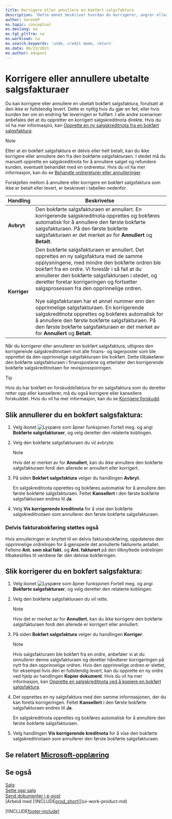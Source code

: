```yaml
---
title: Korrigere eller annullere en bokført salgsfaktura
description: 'Dette emnet beskriver hvordan du korrigerer, angrer eller annullerer en bokført salgsfaktura og utligner en salgskreditnota.'
author: SorenGP
ms.topic: conceptual
ms.devlang: na
ms.tgt_pltfrm: na
ms.workload: na
ms.search.keywords: 'undo, credit memo, return'
ms.date: 06/23/2021
ms.author: edupont
---
```

# <a name="correct-or-cancel-unpaid-sales-invoices"></a><a name="correct-or-cancel-unpaid-sales-invoices"></a>Korrigere eller annullere ubetalte salgsfakturaer

Du kan korrigere eller annullere en ubetalt bokført salgsfaktura, forutsatt at den ikke er fullstendig levert. Dette er nyttig hvis du gjør en feil, eller hvis kunden ber om en endring før leveringen er fullført. I alle andre scenarioer anbefales det at du oppretter en korrigert salgskreditnota direkte. Hvis du vil ha mer informasjon, kan [Opprette en ny salgskreditnota fra en bokført salgsfaktura](sales-how-process-sales-returns-cancellations.md#to-create-a-sales-credit-memo-from-a-posted-sales-invoice).  

> [!NOTE]  
> Etter at en bokført salgsfaktura er delvis eller helt betalt, kan du ikke korrigere eller annullere den fra den bokførte salgsfakturaen. I stedet må du manuelt opprette en salgskreditnota for å annullere salget og refundere kunden, eventuelt behandlet med en ordreretur. Hvis du vil ha mer informasjon, kan du se [Behandle ordrereturer eller annulleringer](sales-how-process-sales-returns-cancellations.md).

Forskjellen mellom å annullere eller korrigere en bokført salgsfaktura som ikke er betalt eller levert, er beskrevet i tabellen nedenfor.

| Handling | Beskrivelse |
| --- | --- |
| **Avbryt** |Den bokførte salgsfakturaen er annullert. En korrigerende salgskreditnota opprettes og bokføres automatisk for å annullere den første bokførte salgsfakturaen. På den første bokførte salgsfakturaen er det merket av for **Annullert** og **Betalt**. |
| **Korriger** |Den bokførte salgsfakturaen er annullert. Det opprettes en ny salgsfaktura med de samme opplysningene, med mindre den bokførte ordren ble bokført fra en ordre. Vi foreslår i så fall at du annullerer den bokførte salgsfakturaen i stedet, og deretter foretar korrigeringen og fortsetter salgsprosessen fra den opprinnelige ordren. <br/><br/>Nye salgsfakturaen har et annet nummer enn den opprinnelige salgsfakturaen. En korrigerende salgskreditnota opprettes og bokføres automatisk for å annullere den første bokførte salgsfakturaen. På den første bokførte salgsfakturaen er det merket av for **Annullert** og **Betalt**. |

Når du korrigerer eller annullerer en bokført salgsfaktura, utlignes den korrigerende salgskreditnotaen mot alle finans- og lagerposter som ble opprettet da den opprinnelige salgsfakturaen ble bokført. Dette tilbakefører den bokførte salgsfakturaen i finanspostene og etterlater den korrigerende bokførte salgskreditnotaen for revisjonssporingen.  

> [!TIP]
> Hvis du har bokført en forskuddsfaktura for en salgsfaktura som du deretter retter opp eller kansellerer, må du også korrigere eller kansellere forskuddet. Hvis du vil ha mer informasjon, kan du se [Korrigere forskudd](finance-how-to-correct-prepayments.md).

## <a name="to-cancel-a-posted-sales-invoice"></a><a name="to-cancel-a-posted-sales-invoice"></a>Slik annullerer du en bokført salgsfaktura:

1. Velg ikonet ![Lyspære som åpner funksjonen Fortell meg.](media/ui-search/search_small.png "Fortell hva du vil gjøre") og angi **Bokførte salgsfakturaer**, og velg deretter den relaterte koblingen.  
2. Velg den bokførte salgsfakturaen du vil avbryte.

    > [!NOTE]  
    >   Hvis det er merket av for **Annullert**, kan du ikke annullere den bokførte salgsfakturaen fordi den allerede er annullert eller korrigert.
3. På siden **Bokført salgsfaktura** velger du handlingen **Avbryt**.

    En salgskreditnota opprettes og bokføres automatisk for å annullere den første bokførte salgsfakturaen. Feltet **Kansellert** i den første bokførte salgsfakturaen endres til **Ja**.
4. Velg **Vis korrigerende kreditnota** for å vise den bokførte salgskreditnotaen som annullerer den første bokførte salgsfakturaen.

### <a name="partial-invoice-posting-also-supported"></a><a name="partial-invoice-posting-also-supported"></a>Delvis fakturabokføring støttes også

Hvis annulleringen er knyttet til en delvis fakturabokføring, oppdateres den opprinnelige ordrelinjen for å gjenspeile det annullerte fakturerte antallet. Feltene **Ant. som skal fakt.** og **Ant. fakturert** på den tilknyttede ordrelinjen tilbakestilles til verdiene før den delvise bokføringen.

## <a name="to-correct-a-posted-sales-invoice"></a><a name="to-correct-a-posted-sales-invoice"></a>Slik korrigerer du en bokført salgsfaktura:

1. Velg ikonet ![Lyspære som åpner funksjonen Fortell meg.](media/ui-search/search_small.png "Fortell hva du vil gjøre") og angi **Bokførte salgsfakturaer**, og velg deretter den relaterte koblingen.  
2. Velg den bokførte salgsfakturaen du vil rette.

    > [!NOTE]  
    >   Hvis det er merket av for **Annullert**, kan du ikke korrigere den bokførte salgsfakturaen fordi den allerede er korrigert eller annullert.
3. På siden **Bokført salgsfaktura** velger du handlingen **Korriger**.  

    > [!NOTE]
    > Hvis salgsfakturaen ble bokført fra en ordre, anbefaler vi at du *annullerer* denne salgsfakturaen og deretter håndterer korrigeringen på nytt fra den opprinnelige ordren. Hvis den opprinnelige ordren er slettet, for eksempel hvis den er fullstendig levert, kan du opprette en ny ordre ved hjelp av handlingen **Kopier dokument**. Hvis du vil ha mer informasjon, kan [Opprette en salgskreditnota ved å kopiere en bokført salgsfaktura](sales-how-process-sales-returns-cancellations.md#to-create-a-sales-credit-memo-by-copying-a-posted-sales-invoice).
4. Det opprettes en ny salgsfaktura med den samme informasjonen, der du kan foreta korrigeringen. Feltet **Kansellert** i den første bokførte salgsfakturaen endres til **Ja**.

    En salgskreditnota opprettes og bokføres automatisk for å annullere den første bokførte salgsfakturaen.
5. Velg handlingen **Vis korrigerende kreditnota** for å vise den bokførte salgskreditnotaen som annullerer den første bokførte salgsfakturaen.

## <a name="see-related-microsoft-training"></a><a name="see-related-microsoft-training"></a>Se relatert [Microsoft-opplæring](/training/modules/ship-invoice-items-dynamics-365-business-central/)

## <a name="see-also"></a><a name="see-also"></a>Se også

[Salg](sales-manage-sales.md)  
[Sette opp salg](sales-setup-sales.md)  
[Send dokumenter i e-post](ui-how-send-documents-email.md)  
[Arbeid med [!INCLUDE[prod_short](includes/prod_short.md)]](ui-work-product.md)


[!INCLUDE[footer-include](includes/footer-banner.md)]
